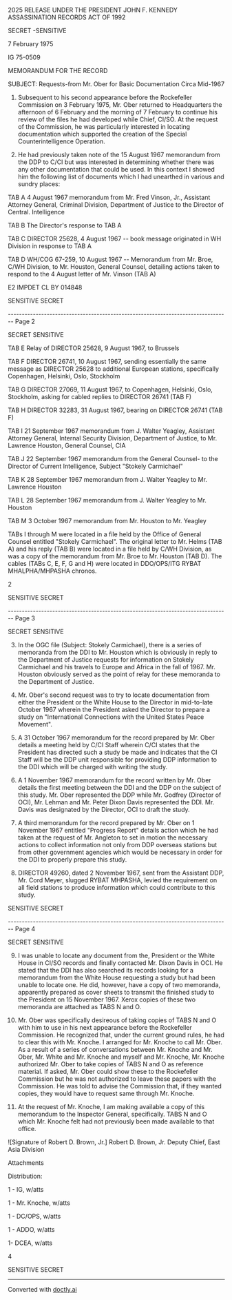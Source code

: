 2025 RELEASE UNDER THE PRESIDENT JOHN F. KENNEDY ASSASSINATION RECORDS ACT OF 1992

SECRET
-SENSITIVE

7 February 1975

IG 75-0509

MEMORANDUM FOR THE RECORD

SUBJECT: Requests-from Mr. Ober for Basic
Documentation Circa Mid-1967

1. Subsequent to his second appearance before the Rockefeller
   Commission on 3 February 1975, Mr. Ober returned to Headquarters
   the afternoon of 6 February and the morning of 7 February to
   continue his review of the files he had developed while Chief, CI/SO.
   At the request of the Commission, he was particularly interested
   in locating documentation which supported the creation of the Special
   Counterintelligence Operation.

2. He had previously taken note of the 15 August 1967
   memorandum from the DDP to C/CI but was interested in determining
   whether there was any other documentation that could be used. In
   this context I showed him the following list of documents which I
   had unearthed in various and sundry places:

TAB A 4 August 1967 memorandum from Mr. Fred Vinson, Jr.,
Assistant Attorney General, Criminal Division,
Department of Justice to the Director of Central.
Intelligence

ТАВ В The Director's response to TAB A

ТАВ С DIRECTOR 25628, 4 August 1967 -- book message originated
in WH Division in response to TAB A

TAB D WH/COG 67-259, 10 August 1967 -- Memorandum from
Mr. Broe, C/WH Division, to Mr. Houston, General
Counsel, detailing actions taken to respond to the 4 August
letter of Mr. Vinson (TAB A)

E2 IMPDET
CL BY 014848

SENSITIVE
SECRET


-------------------------------------------------------------------------------- Page 2

SECRET
SENSITIVE

TAB E Relay of DIRECTOR 25628, 9 August 1967, to Brussels

TAB F DIRECTOR 26741, 10 August 1967, sending essentially
the same message as DIRECTOR 25628 to additional
European stations, specifically Copenhagen, Helsinki, Oslo,
Stockholm

TAB G DIRECTOR 27069, 11 August 1967, to Copenhagen,
Helsinki, Oslo, Stockholm, asking for cabled replies to
DIRECTOR 26741 (TAB F)

TAB Η DIRECTOR 32283, 31 August 1967, bearing on
DIRECTOR 26741 (TAB F)

TAB I 21 September 1967 memorandum from J. Walter Yeagley,
Assistant Attorney General, Internal Security Division,
Department of Justice, to Mr. Lawrence Houston, General
Counsel, CIA

TAB J 22 September 1967 memorandum from the General Counsel-
to the Director of Current Intelligence, Subject "Stokely
Carmichael"

TAB K 28 September 1967 memorandum from J. Walter Yeagley
to Mr. Lawrence Houston

TAB L 28 September 1967 memorandum from J. Walter Yeagley
to Mr. Houston

TAB M 3 October 1967 memorandum from Mr. Houston to
Mr. Yeagley

TABs I through M were located in a file held by the Office of General
Counsel entitled "Stokely Carmichael". The original letter to
Mr. Helms (TAB A) and his reply (TAB B) were located in a file held
by C/WH Division, as was a copy of the memorandum from Mr. Broe
to Mr. Houston (TAB D). The cables (TABs C, E, F, G and H) were
located in DDO/OPS/ITG RYBAT MHALPHA/MHPASHA chronos.

2

SENSITIVE
SECRET


-------------------------------------------------------------------------------- Page 3

SECRET
SENSITIVE

3. In the OGC file (Subject: Stokely Carmichael), there is a series of memoranda from the DDI to Mr. Houston which is obviously in reply to the Department of Justice requests for information on Stokely Carmichael and his travels to Europe and Africa in the fall of 1967. Mr. Houston obviously served as the point of relay for these memoranda to the Department of Justice.

4. Mr. Ober's second request was to try to locate documentation from either the President or the White House to the Director in mid-to-late October 1967 wherein the President asked the Director to prepare a study on "International Connections with the United States Peace Movement".

5. A 31 October 1967 memorandum for the record prepared by Mr. Ober details a meeting held by C/CI Staff wherein C/CI states that the President has directed such a study be made and indicates that the CI Staff will be the DDP unit responsible for providing DDP information to the DDI which will be charged with writing the study.

6. A 1 November 1967 memorandum for the record written by Mr. Ober details the first meeting between the DDI and the DDP on the subject of this study. Mr. Ober represented the DDP while Mr. Godfrey (Director of OCI), Mr. Lehman and Mr. Peter Dixon Davis represented the DDI. Mr. Davis was designated by the Director, OCI to draft the study.

7. A third memorandum for the record prepared by Mr. Ober on 1 November 1967 entitled "Progress Report" details action which he had taken at the request of Mr. Angleton to set in motion the necessary actions to collect information not only from DDP overseas stations but from other government agencies which would be necessary in order for the DDI to properly prepare this study.

8. DIRECTOR 49260, dated 2 November 1967, sent from the Assistant DDP, Mr. Cord Meyer, slugged RYBAT MHPASHA, levied the requirement on all field stations to produce information which could contribute to this study.

SENSITIVE
SECRET


-------------------------------------------------------------------------------- Page 4

SECRET
SENSITIVE

9. I was unable to locate any document from the, President or the White House in CI/SO records and finally contacted Mr. Dixon Davis in OCI. He stated that the DDI has also searched its records looking for a memorandum from the White House requesting a study but had been unable to locate one. He did, however, have a copy of two memoranda, apparently prepared as cover sheets to transmit the finished study to the President on 15 November 1967. Xerox copies of these two memoranda are attached as TABS N and O.

10. Mr. Ober was specifically desireous of taking copies of TABS N and O with him to use in his next appearance before the Rockefeller Commission. He recognized that, under the current ground rules, he had to clear this with Mr. Knoche. I arranged for Mr. Knoche to call Mr. Ober. As a result of a series of conversations between Mr. Knoche and Mr. Ober, Mr. White and Mr. Knoche and myself and Mr. Knoche, Mr. Knoche authorized Mr. Ober to take copies of TABS N and O as reference material. If asked, Mr. Ober could show these to the Rockefeller Commission but he was not authorized to leave these papers with the Commission. He was told to advise the Commission that, if they wanted copies, they would have to request same through Mr. Knoche.

11. At the request of Mr. Knoche, I am making available a copy of this memorandum to the Inspector General, specifically. TABS N and O which Mr. Knoche felt had not previously been made available to that office.

![Signature of Robert D. Brown, Jr.]
Robert D. Brown, Jr.
Deputy Chief, East Asia Division

Attachments

Distribution:

1 - IG, w/atts

1 - Mr. Knoche, w/atts

1 - DC/OPS, w/atts

1 - ADDO, w/atts

1- DCEA, w/atts

4

SENSITIVE
SECRET


---
Converted with [doctly.ai](https://doctly.ai)